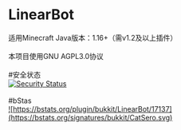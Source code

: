# LinearBot
适用Minecraft Java版本：1.16+（需v1.2及以上插件）<br>
<br>
本项目使用GNU AGPL3.0协议
<br>
<br>
#安全状态
<br>
[![Security Status](https://s.murphysec.com/badge/LinearBit/LinearBot.svg)](https://www.murphysec.com/p/LinearBit/LinearBot)
<br>
<br>
#bStas
<br>
<a href="https://bstats.org/plugin/bukkit/LinearBot/17137">![https://bstats.org/plugin/bukkit/LinearBot/17137](https://bstats.org/signatures/bukkit/CatSero.svg)</a>
